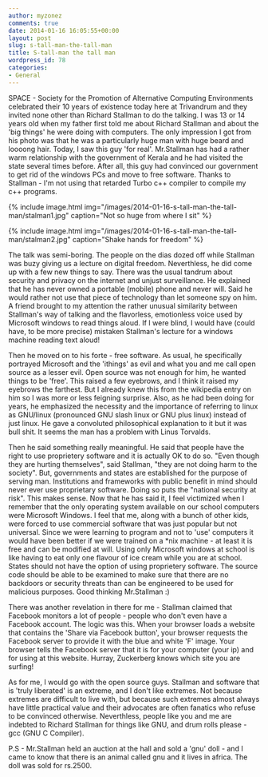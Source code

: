 ```yaml
---
author: myzonez
comments: true
date: 2014-01-16 16:05:55+00:00
layout: post
slug: s-tall-man-the-tall-man
title: S-tall-man the tall man
wordpress_id: 78
categories:
- General
---
```


SPACE - Society for the Promotion of Alternative Computing Environments celebrated their 10 years of existence today here at Trivandrum and they invited none other than Richard Stallman to do the talking. I was 13 or 14 years old when my father first told me about Richard Stallman and about the 'big things' he were doing with computers. The only impression I got from his photo was that he was a particularly huge man with huge beard and loooong hair. Today, I saw this guy 'for real'. Mr.Stallman has had a rather warm relationship with the government of Kerala and he had visited the state several times before. After all, this guy had convinced our government to get rid of the windows PCs and move to free software. Thanks to Stallman - I'm not using that retarded Turbo c++ compiler to compile my c++ programs.

{% include image.html img="/images/2014-01-16-s-tall-man-the-tall-man/stalman1.jpg" caption="Not so huge from where I sit" %}


{% include image.html img="/images/2014-01-16-s-tall-man-the-tall-man/stalman2.jpg" caption="Shake hands for freedom" %}

The talk was semi-boring. The people on the dias dozed off while Stallman was buzy giving us a lecture on digital freedom. Neverthless, he did come up with a few new things to say. There was the usual tandrum about security and privacy on the internet and unjust surveillance. He explained that he has never owned a portable (mobile) phone and never will. Said he would rather not use that piece of technology than let someone spy on him. A friend brought to my attention the rather unusual similarity between Stallman's way of talking and the flavorless, emotionless voice used by Microsoft windows to read things aloud. If I were blind, I would have (could have, to be more precise) mistaken Stallman's lecture for a windows machine reading text aloud! 

Then he moved on to his forte - free software. As usual, he specifically portrayed Microsoft and the 'ithings' as evil and what you and me call open source as a lesser evil. Open source was not enough for him, he wanted things to be 'free'. This raised a few eyebrows, and I think it raised my eyebrows the farthest. But I already knew this from the wikipedia entry on him so I was more or less feigning surprise. Also, as he had been doing for years, he emphasized the necessity and the importance of referring to linux as GNU/linux (pronounced GNU slash linux or GNU plus linux) instead of just linux. He gave a convoluted philosophical explanation to it but it was bull shit. It seems the man has a problem with Linus Torvalds.

Then he said something really meaningful. He said that people have the right to use proprietery software and it is actually OK to do so. "Even though they are hurting themselves", said Stallman, "they are not doing harm to the society". But, governments and states are established for the purpose of serving man. Institutions and frameworks with public benefit in mind should never ever use proprietary software. Doing so puts the "national security at risk". This makes sense. Now that he has said it, I feel victimized when I remember that the only operating system available on our school computers were Microsoft Windows. I feel that me, along with a bunch of other kids, were forced to use commercial software that was just popular but not universal. Since we were learning to program and not to 'use' computers it would have been better if we were trained on a *nix machine - at least it is free and can be modified at will. Using only Microsoft windows at school is like having to eat only one flavour of ice cream while you are at school. States should not have the option of using proprietery software. The source code should be able to be examined to make sure that there are no backdoors or security threats than can be engineered to be used for malicious purposes. Good thinking Mr.Stallman :)

There was another revelation in there for me - Stallman claimed that Facebook monitors a lot of people - people who don't even have a Facebook account. The logic was this. When your browser loads a website that contains the 'Share via Facebook button', your browser requests the Facebook server to provide it with the blue and white 'F' image. Your browser tells the Facebook server that it is for your computer (your ip) and for using at this website. Hurray, Zuckerberg knows which site you are surfing!

As for me, I would go with the open source guys. Stallman and software that is 'truly liberated' is an extreme, and I don't like extremes. Not because extremes are difficult to live with, but because such extremes almost always have little practical value and their advocates are often fanatics who refuse to be convinced otherwise. Neverthless, people like you and me are indebted to Richard Stallman for things like GNU, and drum rolls please - gcc (GNU C Compiler).
 
P.S - Mr.Stallman held an auction at the hall and sold a 'gnu' doll - and I came to know that there is an animal called gnu and it lives in africa. The doll was sold for rs.2500. 
